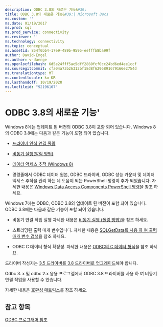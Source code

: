 ```yaml
---
description: ODBC 3.8의 새로운 기능&#39;
title: ODBC 3.8의 새로운 기능&#39;| Microsoft Docs
ms.custom: ''
ms.date: 01/19/2017
ms.prod: sql
ms.prod_service: connectivity
ms.reviewer: ''
ms.technology: connectivity
ms.topic: conceptual
ms.assetid: 854f0bb4-17e9-489b-9595-eefffb8ba99f
author: David-Engel
ms.author: v-daenge
ms.openlocfilehash: 6d5e24fff5ac5dff2860fcf0cc24bd6ed4ee1ccf
ms.sourcegitcommit: cfa04a73b26312bf18d8f6296891679166e2754d
ms.translationtype: MT
ms.contentlocale: ko-KR
ms.lasthandoff: 10/19/2020
ms.locfileid: "92196167"
---
```

# <a name="what39s-new-in-odbc-38"></a>ODBC 3.8의 새로운 기능&#39;
Windows 8에는 업데이트 된 버전의 ODBC 3.8이 포함 되어 있습니다. Windows 8의 ODBC 3.8에는 다음과 같은 기능이 포함 되어 있습니다.  
  
-   [드라이버 인식 연결 풀링](../../odbc/reference/develop-app/driver-aware-connection-pooling.md)  
  
-   [비동기 실행(알림 방법)](../../odbc/reference/develop-app/asynchronous-execution-notification-method.md)  
  
-   [데이터 액세스 추적 (Windows 8)](/previous-versions/windows/desktop/hh829624(v=vs.85))  
  
-   명령줄에서 ODBC 데이터 원본, ODBC 드라이버, ODBC 성능 카운터 및 데이터 액세스 추적을 관리 하는 데 도움이 되는 PowerShell 명령이 추가 되었습니다.  자세한 내용은 [Windows Data Access Components PowerShell 명령](/previous-versions/windows/desktop/jj134064(v=vs.85))을 참조 하세요.  
  
 Windows 7에는 ODBC, ODBC 3.8의 업데이트 된 버전이 포함 되어 있습니다. ODBC 3.8에는 다음과 같은 기능이 포함 되어 있습니다.  
  
-   비동기 연결 작업 실행 자세한 내용은 [비동기 실행 (폴링 방법)](../../odbc/reference/develop-app/asynchronous-execution-polling-method.md)을 참조 하세요.  
  
-   스트리밍된 출력 매개 변수입니다. 자세한 내용은 [SQLGetData를 사용 하 여 출력 매개 변수 검색](../../odbc/reference/develop-app/retrieving-output-parameters-using-sqlgetdata.md)을 참조 하세요.  
  
-   ODBC C 데이터 형식 확장성. 자세한 내용은 [ODBC의 C 데이터 형식](../../odbc/reference/develop-app/c-data-types-in-odbc.md)을 참조 하세요.  
  
 드라이버 작성자는 [3.5 드라이버를 3.8 드라이버로 업그레이드](../../odbc/reference/develop-driver/upgrading-a-3-5-driver-to-a-3-8-driver.md)해야 합니다.  
  
 Odbc 3. x 및 odbc 2.x 응용 프로그램에서 ODBC 3.8 드라이버를 사용 하 여 비동기 연결 작업을 사용할 수 있습니다.  
  
 자세한 내용은 [호환성 매트릭스](../../odbc/reference/develop-app/compatibility-matrix.md)를 참조 하세요.  
  
## <a name="see-also"></a>참고 항목  
 [ODBC 프로그래머 참조](../../odbc/reference/odbc-programmer-s-reference.md)